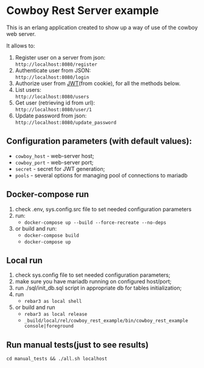 # Cowboy Rest Server example

This is an erlang application created to show up a way of use of the cowboy web server.

It allows to:
1. Register user on a server from json:  
    `http://localhost:8080/register`
2. Authenticate user from JSON:  
    `http://localhost:8080/login`
3. Authorize user from [JWT](https://jwt.io)(from cookie), for all the methods below.
4. List users:  
    `http://localhost:8080/users`
5. Get user (retrieving id from url):  
    `http://localhost:8080/user/1`
6. Update password from json:  
    `http://localhost:8080/update_password`

## Configuration parameters (with default values):
  * `cowboy_host` - web-server host;
  * `cowboy_port` - web-server port;
  * `secret` - secret for JWT generation;
  * `pools` - several options for managing pool of connections to mariadb

## Docker-compose run
  1. check .env, sys.config.src file to set needed configuration parameters
  2. run:
     * `docker-compose up --build --force-recreate --no-deps`
  3. or build and run:
     * `docker-compose build`
     * `docker-compose up`

## Local run
1. check sys.config file to set needed configuration parameters;
2. make sure you have mariadb running on configured host/port;
3. run ./sql/init_db.sql script in appropriate db for tables initialization;
4. run
   * `rebar3 as local shell` 
5. or build and run
   * `rebar3 as local release`
   * `_build/local/rel/cowboy_rest_example/bin/cowboy_rest_example console|foreground`

## Run manual tests(just to see results)
`cd manual_tests && ./all.sh localhost`